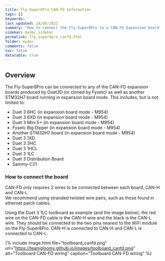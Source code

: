 ```yaml
---
title: Fly-Super8Pro CAN-FD Information
tags: []
keywords: 
last_updated: 24/08/2022
summary: "How to connect the Fly-Super8Pro to a CAN-FD Expansion board"
sidebar: mydoc_sidebar
permalink: fly_super8pro_canfd.html
folder: mydoc
comments: false
toc: false
datatable: true
---
```


## Overview

The Fly-Super8Pro can be connected to any of the CAN-FD expansion boards produced by Duet3D (or cloned by Fysetc) as well as another STM32H7 board running in expansion board mode. This includes, but is not limited to:
* Duet 3 6HC (in expansion board mode - M954)
* Duet 3 6XD (in expansion board mode - M954)
* Duet 3 Mini 5+ (in expansion board mode - M954)
* Fysetc Big Dipper (in expansion board mode - M954)
* Another STM32H7 board (in expansion board mode - M954)
* Duet 3 1XD
* Duet 3 3HC
* Duet 3 1HCL
* Duet 3 1LC
* Duet 3 Distribution Board
* Sammy-C21

### How to connect the board

CAN-FD only requires 2 wires to be connected between each board, CAN-H and CAN-L.  
We recommend using stranded twisted wire pairs, such as those found in ethernet patch cables.

Using the Duet 3 1LC toolboard as example (and the image below), the red wire on the CAN-FD cable is the CAN-H wire and the black is the CAN-L wire. They should be connected to the two pins nearest to the WiFi module on the Fly-Super8Pro. CAN-H is connected to CAN-H and CAN-L is connected to CAN-L.  

{% include image.html file="toolboard_canfd.png" url="https://teamgloomy.github.io/images/toolboard_canfd.png" alt="Toolboard CAN-FD wiring" caption="Toolboard CAN-FD wiring" %}